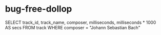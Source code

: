 # bug-free-dollop
SELECT
track_id,
track_name,
composer,
milliseconds,
milliseconds * 1000 AS secs
FROM
track
WHERE
composer = "Johann Sebastian Bach"
